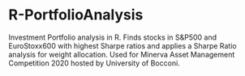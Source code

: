 # R-PortfolioAnalysis
Investment Portfolio analysis in R. Finds stocks in S&P500 and EuroStoxx600 with highest Sharpe ratios and applies a Sharpe Ratio analysis for weight allocation. Used for Minerva Asset Management Competition 2020 hosted by University of Bocconi.
